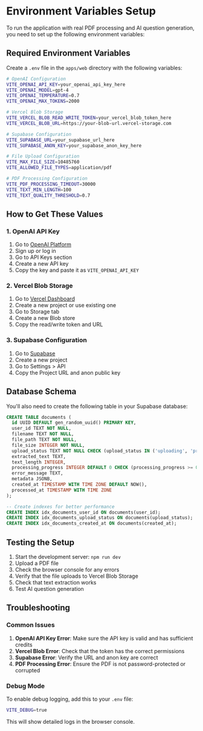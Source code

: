 # Environment Variables Setup

To run the application with real PDF processing and AI question generation, you need to set up the following environment variables:

## Required Environment Variables

Create a `.env` file in the `apps/web` directory with the following variables:

```bash
# OpenAI Configuration
VITE_OPENAI_API_KEY=your_openai_api_key_here
VITE_OPENAI_MODEL=gpt-4
VITE_OPENAI_TEMPERATURE=0.7
VITE_OPENAI_MAX_TOKENS=2000

# Vercel Blob Storage
VITE_VERCEL_BLOB_READ_WRITE_TOKEN=your_vercel_blob_token_here
VITE_VERCEL_BLOB_URL=https://your-blob-url.vercel-storage.com

# Supabase Configuration
VITE_SUPABASE_URL=your_supabase_url_here
VITE_SUPABASE_ANON_KEY=your_supabase_anon_key_here

# File Upload Configuration
VITE_MAX_FILE_SIZE=10485760
VITE_ALLOWED_FILE_TYPES=application/pdf

# PDF Processing Configuration
VITE_PDF_PROCESSING_TIMEOUT=30000
VITE_TEXT_MIN_LENGTH=100
VITE_TEXT_QUALITY_THRESHOLD=0.7
```

## How to Get These Values

### 1. OpenAI API Key
1. Go to [OpenAI Platform](https://platform.openai.com/)
2. Sign up or log in
3. Go to API Keys section
4. Create a new API key
5. Copy the key and paste it as `VITE_OPENAI_API_KEY`

### 2. Vercel Blob Storage
1. Go to [Vercel Dashboard](https://vercel.com/dashboard)
2. Create a new project or use existing one
3. Go to Storage tab
4. Create a new Blob store
5. Copy the read/write token and URL

### 3. Supabase Configuration
1. Go to [Supabase](https://supabase.com/)
2. Create a new project
3. Go to Settings > API
4. Copy the Project URL and anon public key

## Database Schema

You'll also need to create the following table in your Supabase database:

```sql
CREATE TABLE documents (
  id UUID DEFAULT gen_random_uuid() PRIMARY KEY,
  user_id TEXT NOT NULL,
  filename TEXT NOT NULL,
  file_path TEXT NOT NULL,
  file_size INTEGER NOT NULL,
  upload_status TEXT NOT NULL CHECK (upload_status IN ('uploading', 'processing', 'completed', 'failed')),
  extracted_text TEXT,
  text_length INTEGER,
  processing_progress INTEGER DEFAULT 0 CHECK (processing_progress >= 0 AND processing_progress <= 100),
  error_message TEXT,
  metadata JSONB,
  created_at TIMESTAMP WITH TIME ZONE DEFAULT NOW(),
  processed_at TIMESTAMP WITH TIME ZONE
);

-- Create indexes for better performance
CREATE INDEX idx_documents_user_id ON documents(user_id);
CREATE INDEX idx_documents_upload_status ON documents(upload_status);
CREATE INDEX idx_documents_created_at ON documents(created_at);
```

## Testing the Setup

1. Start the development server: `npm run dev`
2. Upload a PDF file
3. Check the browser console for any errors
4. Verify that the file uploads to Vercel Blob Storage
5. Check that text extraction works
6. Test AI question generation

## Troubleshooting

### Common Issues

1. **OpenAI API Key Error**: Make sure the API key is valid and has sufficient credits
2. **Vercel Blob Error**: Check that the token has the correct permissions
3. **Supabase Error**: Verify the URL and anon key are correct
4. **PDF Processing Error**: Ensure the PDF is not password-protected or corrupted

### Debug Mode

To enable debug logging, add this to your `.env` file:
```bash
VITE_DEBUG=true
```

This will show detailed logs in the browser console.
